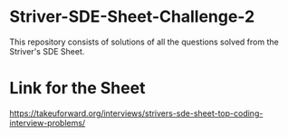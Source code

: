 # Striver-SDE-Sheet-Challenge-2
This repository consists of solutions of all the questions solved from the Striver's SDE Sheet.
# Link for the Sheet
https://takeuforward.org/interviews/strivers-sde-sheet-top-coding-interview-problems/
